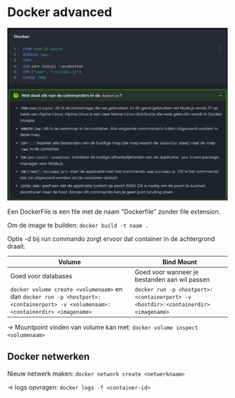 # Docker advanced

![Opbouw van een DockerFile](./img/OpbouwDockerFile.png)

Een DockerFile is een file met de naam "Dockerfile" zonder file extension.

Om de image te builden: `docker build -t naam .`

Optie -d bij run commando zorgt ervoor dat container in de achtergrond draait.

|Volume|Bind Mount|
|----|----|
|Goed voor databases|Goed voor wanneer je bestanden aan wil passen|
|`docker volume create <volumenaam>` en dan `docker run -p <hostport>:<containerport> -v <volumenaam>:<containerdir> <imagename>`|`docker run -p <hostport>:<containerport> -v <hostdir>:<containerdir> <imagename>`|

-> Mountpoint vinden van volume kan met: `docker volume inspect <volumenaam>`

## Docker netwerken

Nieuw netwerk maken: `docker network create <netwerknaam>`

-> logs opvragen: `docker logs -f <container-id>`